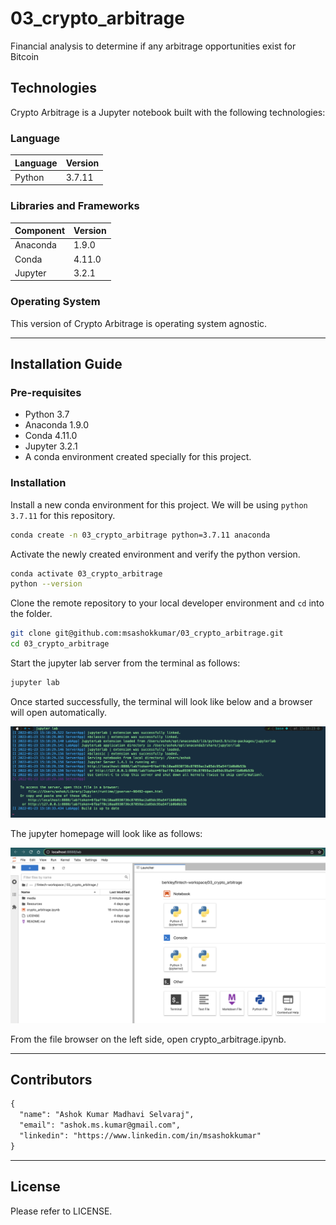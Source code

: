 # 03_crypto_arbitrage
Financial analysis to determine if any arbitrage opportunities exist for Bitcoin

## Technologies

Crypto Arbitrage is a Jupyter notebook built with the following technologies:

### Language

| Language | Version |
|----------|---------|
| Python   | 3.7.11  |
### Libraries and Frameworks

| Component | Version |
|-----------|---------|
| Anaconda  | 1.9.0   |
| Conda     | 4.11.0  |
| Jupyter   | 3.2.1   |

### Operating System

This version of Crypto Arbitrage is operating system agnostic.

---
## Installation Guide

### Pre-requisites

- Python 3.7
- Anaconda 1.9.0
- Conda 4.11.0
- Jupyter 3.2.1
- A conda environment created specially for this project.

### Installation

Install a new conda environment for this project. We will be using `python 3.7.11` for this repository.

```bash
conda create -n 03_crypto_arbitrage python=3.7.11 anaconda
```

Activate the newly created environment and verify the python version.

```bash
conda activate 03_crypto_arbitrage
python --version
```

Clone the remote repository to your local developer environment and `cd` into the folder.
```bash
git clone git@github.com:msashokkumar/03_crypto_arbitrage.git
cd 03_crypto_arbitrage
```

Start the jupyter lab server from the terminal as follows:

```bash
jupyter lab
```

Once started successfully, the terminal will look like below and a browser will open automatically.

![Jupyter Lab Started](/media/images/01_start_jupyter_labs.png?raw=true "Start jupyter labs server from terminal.")

The jupyter homepage will look like as follows:

![Jupyter Lab Homepage](/media/images/02_jupyter_lab_homepage.png?raw=true "Jupyter homepage.")

From the file browser on the left side, open crypto_arbitrage.ipynb.

---
## Contributors

```markdown
{
  "name": "Ashok Kumar Madhavi Selvaraj",
  "email": "ashok.ms.kumar@gmail.com",
  "linkedin": "https://www.linkedin.com/in/msashokkumar"
}
```
---

## License

Please refer to LICENSE.